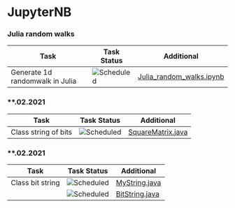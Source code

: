 # JupyterNB

### Julia random walks
| Task | Task Status| Additional |
| -------- | -------- | --------| 
| Generate 1d randomwalk in Julia | ![Scheduled](https://github.com/AnzhelikaKravchuk/.NET-Training.-Spring-2019/blob/master/Pictures/icons-ok.png)|[Julia_random_walks.ipynb](https://github.com/PavelShvedkov/JupyterNB/blob/main/Julia_random_walks.ipynb)|



### **.02.2021
| Task | Task Status| Additional |
| -------- | -------- | --------| 
| Class string of bits| ![Scheduled](https://github.com/AnzhelikaKravchuk/.NET-Training.-Spring-2019/blob/master/Pictures/icons-inprogress.png)|[SquareMatrix.java](https://github.com/PavelShvedkov/PM.ShvedkovPavel/blob/master/semester-4/Lab2Task3(determinant)/SquareMatrix.java)



### **.02.2021
| Task | Task Status| Additional |
| -------- | -------- | --------| 
| Class bit string| ![Scheduled](https://github.com/AnzhelikaKravchuk/.NET-Training.-Spring-2019/blob/master/Pictures/icons-inprogress.png)|[MyString.java](https://github.com/PavelShvedkov/PM.ShvedkovPavel/blob/master/semester-4/Lab3task6(bitString)/MyString.java)
|| ![Scheduled](https://github.com/AnzhelikaKravchuk/.NET-Training.-Spring-2019/blob/master/Pictures/icons-inprogress.png)|[BitString.java](https://github.com/PavelShvedkov/PM.ShvedkovPavel/blob/master/semester-4/Lab3task6(bitString)/BitString.java)
